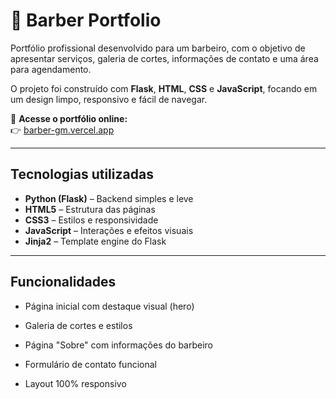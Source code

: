 # 💈 Barber Portfolio

Portfólio profissional desenvolvido para um barbeiro, com o objetivo de apresentar serviços, galeria de cortes, informações de contato e uma área para agendamento.

O projeto foi construído com **Flask**, **HTML**, **CSS** e **JavaScript**, focando em um design limpo, responsivo e fácil de navegar.

🔗 **Acesse o portfólio online:**  
👉 [barber-gm.vercel.app](https://barber-gm.vercel.app/)

---

## Tecnologias utilizadas

- **Python (Flask)** – Backend simples e leve
- **HTML5** – Estrutura das páginas
- **CSS3** – Estilos e responsividade
- **JavaScript** – Interações e efeitos visuais
- **Jinja2** – Template engine do Flask

---

## Funcionalidades

- Página inicial com destaque visual (hero)

- Galeria de cortes e estilos

- Página "Sobre" com informações do barbeiro

- Formulário de contato funcional

- Layout 100% responsivo


